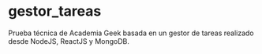 # gestor_tareas
Prueba técnica de Academia Geek basada en un gestor de tareas realizado desde NodeJS, ReactJS y MongoDB.
